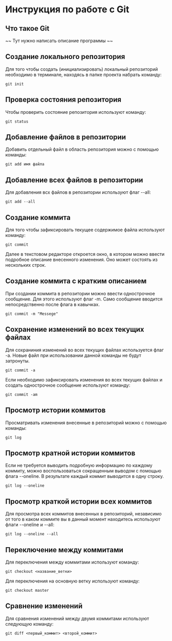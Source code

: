 # **Инструкция по работе с Git**

## Что такое Git

~~ Тут нужно написать описание программы ~~

## Создание локального репозитория

Для того чтобы создать (инициализировать) локальный репозиторий необходимо в терминале, находясь в папке проекта набрать команду:
   
    git init

## Проверка состояния репозитория

Чтобы проверить состояние репозитория используют команду:

    git status
    
## Добавление файлов в репозитории

Добавить отдельный файл в область репозитория можно с помощью команды:

    git add имя файла

## Добавление всех файлов в репозитории

Для добавления всх файлов в репозитории используют флаг --all:

    git add --all

## Создание коммита

Для того чтобы зафиксировать текущее содержимое файла используют команду:

    git commit

Далее в текстовом редакторе откроется окно, в котором можно ввести подробное описание внесенного изменения. Оно может состоять из нескольких строк.

## Создание коммита с кратким описанием

При создании коммита в репозитории можно ввести однострочное сообщение. Для этого используют флаг -m. Само сообщение вводится непосредственно после флага в кавычках.

    git commit -m "Messege"

## Сохранение изменений во всех текущих файлах

Для сохраниния изменений во всех текущих файлах используется флаг -а. Новые файл при использовании данной команды не будут затронуты.

    git commit -a

Если необходимо зафиксировать изменения во всех текущих файлах и создать однострочное сообщение используют команду:

    git commit -am

## Просмотр истории коммитов

Просматривать изменения внесенные в репозиторий можно с помощью команды:

    git log

## Просмотр кратной истории коммитов

Если не требуется выводить подробную информацию по каждому коммиту, можно воспользоваться сокращенным выводом с помощью флага --oneline. В результате каждый коммит выводится в одну строку.

    git log --oneline

## Просмотр краткой истории всех коммитов

Для просмотра всех коммитов внесенных в репозиторий, независимо от того в каком коммите вы в данный момент находитесь используют флаги --oneline и --all:

    git log --oneline --all

## Переключение между коммитами

Для переключения между коммитами используют команду:

    git checkout <название_ветки>

Для переключения на основную ветку используют команду:

    git checkout master

## Сравнение изменений

Для сравнения изменений между двумя коммитами используют следующую команду:

    git diff <первый_коммит> <второй_коммит>

